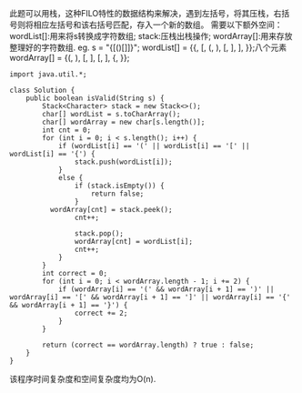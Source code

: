 此题可以用栈，这种FILO特性的数据结构来解决，遇到左括号，将其压栈，右括号则将相应左括号和该右括号匹配，存入一个新的数组。
需要以下额外空间：
wordList[]:用来将s转换成字符数组;
stack:压栈出栈操作;
wordArray[]:用来存放整理好的字符数组.
eg. s = "{[()[]]}"; 
wordList[] = {{, [, (, ), [, ], ], }};八个元素
wordArray[] = {(, ), [, ], [, ], {, }};



```
import java.util.*;

class Solution {
    public boolean isValid(String s) {
    	Stack<Character> stack = new Stack<>();
    	char[] wordList = s.toCharArray();
    	char[] wordArray = new char[s.length()];
    	int cnt = 0;
    	for (int i = 0; i < s.length(); i++) {
    		if (wordList[i] == '(' || wordList[i] == '[' || wordList[i] == '{') {
    			stack.push(wordList[i]);
    		}
    		else {
    			if (stack.isEmpty()) {
    				return false;
    			}
          wordArray[cnt] = stack.peek();
    			cnt++;
    			
    			stack.pop();
    			wordArray[cnt] = wordList[i];
    			cnt++;
    		}
    	}
    	int correct = 0;
    	for (int i = 0; i < wordArray.length - 1; i += 2) {
    		if (wordArray[i] == '(' && wordArray[i + 1] == ')' || wordArray[i] == '[' && wordArray[i + 1] == ']' || wordArray[i] == '{' && wordArray[i + 1] == '}') {
    			correct += 2;
    		}
    	}
      
    	return (correct == wordArray.length) ? true : false;
    }
}
```
该程序时间复杂度和空间复杂度均为O(n).